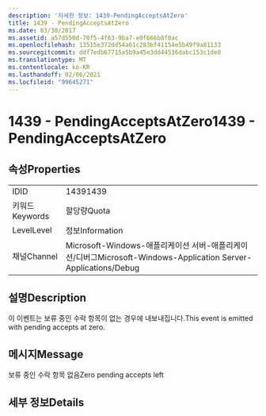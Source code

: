 ```yaml
---
description: '자세한 정보: 1439-PendingAcceptsAtZero'
title: 1439 - PendingAcceptsAtZero
ms.date: 03/30/2017
ms.assetid: a57d550d-70f5-4f63-9ba7-e0f666b8f0ac
ms.openlocfilehash: 13515e372dd54a61c283bf41154e5b49f9a81133
ms.sourcegitcommit: ddf7edb67715a5b9a45e3dd44536dabc153c1de0
ms.translationtype: MT
ms.contentlocale: ko-KR
ms.lasthandoff: 02/06/2021
ms.locfileid: "99645271"
---
```

# <a name="1439---pendingacceptsatzero"></a><span data-ttu-id="9b8d6-103">1439 - PendingAcceptsAtZero</span><span class="sxs-lookup"><span data-stu-id="9b8d6-103">1439 - PendingAcceptsAtZero</span></span>

## <a name="properties"></a><span data-ttu-id="9b8d6-104">속성</span><span class="sxs-lookup"><span data-stu-id="9b8d6-104">Properties</span></span>  
  
|||  
|-|-|  
|<span data-ttu-id="9b8d6-105">ID</span><span class="sxs-lookup"><span data-stu-id="9b8d6-105">ID</span></span>|<span data-ttu-id="9b8d6-106">1439</span><span class="sxs-lookup"><span data-stu-id="9b8d6-106">1439</span></span>|  
|<span data-ttu-id="9b8d6-107">키워드</span><span class="sxs-lookup"><span data-stu-id="9b8d6-107">Keywords</span></span>|<span data-ttu-id="9b8d6-108">할당량</span><span class="sxs-lookup"><span data-stu-id="9b8d6-108">Quota</span></span>|  
|<span data-ttu-id="9b8d6-109">Level</span><span class="sxs-lookup"><span data-stu-id="9b8d6-109">Level</span></span>|<span data-ttu-id="9b8d6-110">정보</span><span class="sxs-lookup"><span data-stu-id="9b8d6-110">Information</span></span>|  
|<span data-ttu-id="9b8d6-111">채널</span><span class="sxs-lookup"><span data-stu-id="9b8d6-111">Channel</span></span>|<span data-ttu-id="9b8d6-112">Microsoft-Windows-애플리케이션 서버-애플리케이션/디버그</span><span class="sxs-lookup"><span data-stu-id="9b8d6-112">Microsoft-Windows-Application Server-Applications/Debug</span></span>|  
  
## <a name="description"></a><span data-ttu-id="9b8d6-113">설명</span><span class="sxs-lookup"><span data-stu-id="9b8d6-113">Description</span></span>  

 <span data-ttu-id="9b8d6-114">이 이벤트는 보류 중인 수락 항목이 없는 경우에 내보내집니다.</span><span class="sxs-lookup"><span data-stu-id="9b8d6-114">This event is emitted with pending accepts at zero.</span></span>  
  
## <a name="message"></a><span data-ttu-id="9b8d6-115">메시지</span><span class="sxs-lookup"><span data-stu-id="9b8d6-115">Message</span></span>  

 <span data-ttu-id="9b8d6-116">보류 중인 수락 항목 없음</span><span class="sxs-lookup"><span data-stu-id="9b8d6-116">Zero pending accepts left</span></span>  
  
## <a name="details"></a><span data-ttu-id="9b8d6-117">세부 정보</span><span class="sxs-lookup"><span data-stu-id="9b8d6-117">Details</span></span>
